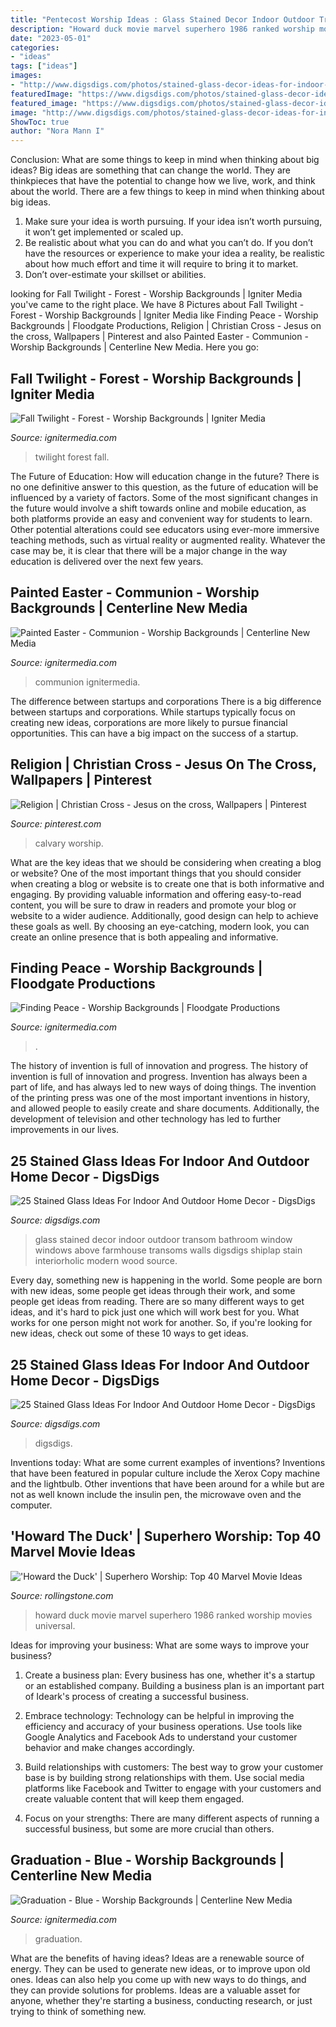 ```yaml
---
title: "Pentecost Worship Ideas : Glass Stained Decor Indoor Outdoor Transom Bathroom Window Windows Above Farmhouse Transoms Walls Digsdigs Shiplap Stain Interiorholic Modern Wood Source"
description: "Howard duck movie marvel superhero 1986 ranked worship movies universal"
date: "2023-05-01"
categories:
- "ideas"
tags: ["ideas"]
images:
- "http://www.digsdigs.com/photos/stained-glass-decor-ideas-for-indoor-and-outdoor-home-decor-12-554x831.jpg"
featuredImage: "https://www.digsdigs.com/photos/stained-glass-decor-ideas-for-indoor-and-outdoor-home-decor-17-554x830.jpg"
featured_image: "https://www.digsdigs.com/photos/stained-glass-decor-ideas-for-indoor-and-outdoor-home-decor-17-554x830.jpg"
image: "http://www.digsdigs.com/photos/stained-glass-decor-ideas-for-indoor-and-outdoor-home-decor-12-554x831.jpg"
ShowToc: true
author: "Nora Mann I"
---
```



Conclusion: What are some things to keep in mind when thinking about big ideas?
Big ideas are something that can change the world. They are thinkpieces that have the potential to change how we live, work, and think about the world. There are a few things to keep in mind when thinking about big ideas. 
1. Make sure your idea is worth pursuing. If your idea isn’t worth pursuing, it won’t get implemented or scaled up. 
2. Be realistic about what you can do and what you can’t do. If you don’t have the resources or experience to make your idea a reality, be realistic about how much effort and time it will require to bring it to market. 
3. Don’t over-estimate your skillset or abilities.

	

		
looking for Fall Twilight - Forest - Worship Backgrounds | Igniter Media you've came to the right place. We have 8 Pictures about Fall Twilight - Forest - Worship Backgrounds | Igniter Media like Finding Peace - Worship Backgrounds | Floodgate Productions, Religion | Christian Cross - Jesus on the cross, Wallpapers | Pinterest and also Painted Easter - Communion - Worship Backgrounds | Centerline New Media. Here you go:
		
    
## Fall Twilight - Forest - Worship Backgrounds | Igniter Media

<img loading=lazy src="https://assets.ignitermedia.com/products/18897-fall-twilight-forest/preview/image" onerror="this.onerror=null;this.src='https://tse3.mm.bing.net/th?id=OIP.QcHusi4-zUCIe4uM7hz_oQHaEK&amp;pid=15.1';" alt="Fall Twilight - Forest - Worship Backgrounds | Igniter Media">

_Source: ignitermedia.com_

>twilight forest fall. 

	

The Future of Education: How will education change in the future?
There is no one definitive answer to this question, as the future of education will be influenced by a variety of factors. Some of the most significant changes in the future would involve a shift towards online and mobile education, as both platforms provide an easy and convenient way for students to learn. Other potential alterations could see educators using ever-more immersive teaching methods, such as virtual reality or augmented reality. Whatever the case may be, it is clear that there will be a major change in the way education is delivered over the next few years.

    
## Painted Easter - Communion - Worship Backgrounds | Centerline New Media

<img loading=lazy src="https://assets.ignitermedia.com/products/31915-painted-easter-communion/preview/image" onerror="this.onerror=null;this.src='https://tse3.mm.bing.net/th?id=OIP.ViE6Zr64Ok6XIky8OTIDagHaEK&amp;pid=15.1';" alt="Painted Easter - Communion - Worship Backgrounds | Centerline New Media">

_Source: ignitermedia.com_

>communion ignitermedia. 

	

The difference between startups and corporations
There is a big difference between startups and corporations. While startups typically focus on creating new ideas, corporations are more likely to pursue financial opportunities. This can have a big impact on the success of a startup.

    
## Religion | Christian Cross - Jesus On The Cross, Wallpapers | Pinterest

<img loading=lazy src="https://s-media-cache-ak0.pinimg.com/736x/7d/72/d7/7d72d72e3c54cff1d2354ad41a39e78f.jpg" onerror="this.onerror=null;this.src='https://tse2.mm.bing.net/th?id=OIP.cI-ae4tb6b84Lrti5sxJZgHaEb&amp;pid=15.1';" alt="Religion | Christian Cross - Jesus on the cross, Wallpapers | Pinterest">

_Source: pinterest.com_

>calvary worship. 

	

What are the key ideas that we should be considering when creating a blog or website?
One of the most important things that you should consider when creating a blog or website is to create one that is both informative and engaging. By providing valuable information and offering easy-to-read content, you will be sure to draw in readers and promote your blog or website to a wider audience. Additionally, good design can help to achieve these goals as well. By choosing an eye-catching, modern look, you can create an online presence that is both appealing and informative.

    
## Finding Peace - Worship Backgrounds | Floodgate Productions

<img loading=lazy src="https://assets.ignitermedia.com/products/32623-finding-peace/preview/image" onerror="this.onerror=null;this.src='https://tse2.mm.bing.net/th?id=OIP.Tzj8DgCO6gFY3GsH2EAukAHaEK&amp;pid=15.1';" alt="Finding Peace - Worship Backgrounds | Floodgate Productions">

_Source: ignitermedia.com_

>. 

	

The history of invention is full of innovation and progress.
The history of invention is full of innovation and progress. Invention has always been a part of life, and has always led to new ways of doing things. The invention of the printing press was one of the most important inventions in history, and allowed people to easily create and share documents. Additionally, the development of television and other technology has led to further improvements in our lives.

    
## 25 Stained Glass Ideas For Indoor And Outdoor Home Decor - DigsDigs

<img loading=lazy src="http://www.digsdigs.com/photos/stained-glass-decor-ideas-for-indoor-and-outdoor-home-decor-12-554x831.jpg" onerror="this.onerror=null;this.src='https://tse1.mm.bing.net/th?id=OIP.pm4GQ8J5L3xLfPoyh6KgmAHaLH&amp;pid=15.1';" alt="25 Stained Glass Ideas For Indoor And Outdoor Home Decor - DigsDigs">

_Source: digsdigs.com_

>glass stained decor indoor outdoor transom bathroom window windows above farmhouse transoms walls digsdigs shiplap stain interiorholic modern wood source. 

	

Every day, something new is happening in the world. Some people are born with new ideas, some people get ideas through their work, and some people get ideas from reading. There are so many different ways to get ideas, and it's hard to pick just one which will work best for you. What works for one person might not work for another. So, if you're looking for new ideas, check out some of these 10 ways to get ideas.

    
## 25 Stained Glass Ideas For Indoor And Outdoor Home Decor - DigsDigs

<img loading=lazy src="https://www.digsdigs.com/photos/stained-glass-decor-ideas-for-indoor-and-outdoor-home-decor-17-554x830.jpg" onerror="this.onerror=null;this.src='https://tse4.mm.bing.net/th?id=OIP.p77NFZx-xPvlt2JtWUHLBQHaLG&amp;pid=15.1';" alt="25 Stained Glass Ideas For Indoor And Outdoor Home Decor - DigsDigs">

_Source: digsdigs.com_

>digsdigs. 

	

Inventions today: What are some current examples of inventions?
Inventions that have been featured in popular culture include the Xerox Copy machine and the lightbulb. Other inventions that have been around for a while but are not as well known include the insulin pen, the microwave oven and the computer.

    
## &#039;Howard The Duck&#039; | Superhero Worship: Top 40 Marvel Movie Ideas

<img loading=lazy src="https://img.wennermedia.com/920-width/rs-140762-20140515-howardtheduck-x1800-1400191876.jpg" onerror="this.onerror=null;this.src='https://tse3.mm.bing.net/th?id=OIP.FA8RSHo13E2T2CrEl6ytgAHaKe&amp;pid=15.1';" alt="&#039;Howard the Duck&#039; | Superhero Worship: Top 40 Marvel Movie Ideas">

_Source: rollingstone.com_

>howard duck movie marvel superhero 1986 ranked worship movies universal. 

	

Ideas for improving your business: What are some ways to improve your business?
1. Create a business plan: Every business has one, whether it's a startup or an established company. Building a business plan is an important part of Ideark's process of creating a successful business.
2. Embrace technology: Technology can be helpful in improving the efficiency and accuracy of your business operations. Use tools like Google Analytics and Facebook Ads to understand your customer behavior and make changes accordingly.

3. Build relationships with customers: The best way to grow your customer base is by building strong relationships with them. Use social media platforms like Facebook and Twitter to engage with your customers and create valuable content that will keep them engaged.

4. Focus on your strengths: There are many different aspects of running a successful business, but some are more crucial than others.

    
## Graduation - Blue - Worship Backgrounds | Centerline New Media

<img loading=lazy src="https://assets.ignitermedia.com/products/29770-graduation-blue/preview/image" onerror="this.onerror=null;this.src='https://tse2.mm.bing.net/th?id=OIP.MPBU7e7S_64YJkAeFqZY5QHaEK&amp;pid=15.1';" alt="Graduation - Blue - Worship Backgrounds | Centerline New Media">

_Source: ignitermedia.com_

>graduation. 

	

What are the benefits of having ideas?
Ideas are a renewable source of energy. They can be used to generate new ideas, or to improve upon old ones. Ideas can also help you come up with new ways to do things, and they can provide solutions for problems. Ideas are a valuable asset for anyone, whether they're starting a business, conducting research, or just trying to think of something new.

